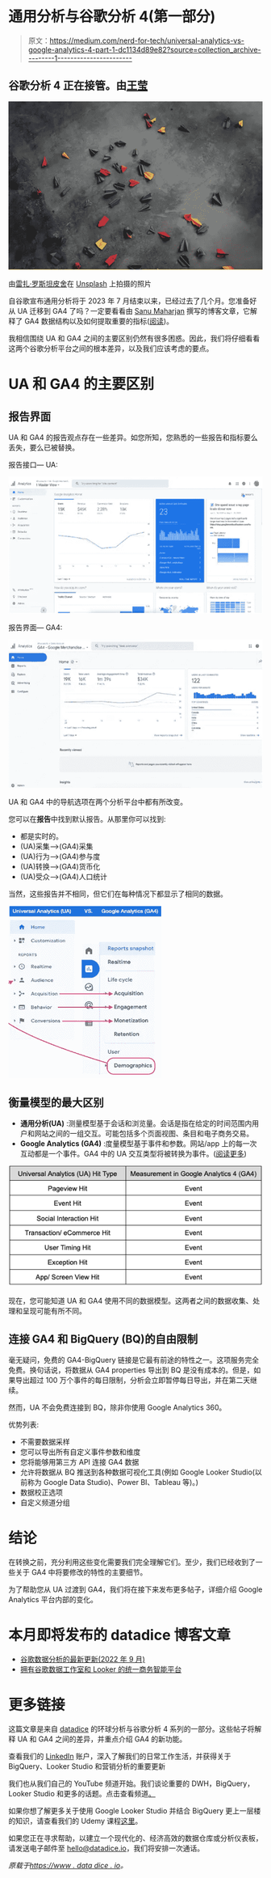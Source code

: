 # 通用分析与谷歌分析 4(第一部分)

> 原文：<https://medium.com/nerd-for-tech/universal-analytics-vs-google-analytics-4-part-1-dc1134d89e82?source=collection_archive---------1----------------------->

## 谷歌分析 4 正在接管。由[王莹](https://www.linkedin.com/in/ying-wang-06a46070/)

![](img/09945109d2deb2c85b7e6dedc149d0e8.png)

由[雷扎·罗斯坦皮舍](https://unsplash.com/@rezarp)在 [Unsplash](https://unsplash.com/) 上拍摄的照片

自谷歌宣布通用分析将于 2023 年 7 月结束以来，已经过去了几个月。您准备好从 UA 迁移到 GA4 了吗？一定要看看由 [Sanu Maharjan](https://www.linkedin.com/in/sanu-maharjan/) 撰写的博客文章，它解释了 GA4 数据结构以及如何提取重要的指标([阅读](https://datadice.medium.com/raw-google-analytics-4-ga4-data-in-bigquery-bq-9cb776ce1f3d))。

我相信围绕 UA 和 GA4 之间的主要区别仍然有很多困惑。因此，我们将仔细看看这两个谷歌分析平台之间的根本差异，以及我们应该考虑的要点。

# UA 和 GA4 的主要区别

## 报告界面

UA 和 GA4 的报告观点存在一些差异。如您所知，您熟悉的一些报告和指标要么丢失，要么已被替换。​

报告接口— UA:

![](img/d1b3d9920657a65a36930a1d172c6ba8.png)

报告界面— GA4:

![](img/083e7177968c2e25bf4e444feccf9379.png)

UA 和 GA4 中的导航选项在两个分析平台中都有所改变。

您可以在**报告**中找到默认报告。从那里你可以找到:

*   都是实时的。
*   (UA)采集-->(GA4)采集
*   (UA)行为-->(GA4)参与度
*   (UA)转换-->(GA4)货币化
*   (UA)受众-->(GA4)人口统计

当然，这些报告并不相同，但它们在每种情况下都显示了相同的数据。

![](img/761f6498e6393bad7e1ef8900db33731.png)

## 衡量模型的最大区别

*   **通用分析(UA)** :测量模型基于会话和浏览量。会话是指在给定的时间范围内用户和网站之间的一组交互。可能包括多个页面视图、条目和电子商务交易。
*   **Google Analytics (GA4)** :度量模型基于事件和参数。网站/app 上的每一次互动都是一个事件。GA4 中的 UA 交互类型将被转换为事件。([阅读更多](https://support.google.com/analytics/answer/9964640?hl=en#zippy=%2Cin-this-article))

![](img/b9255ded0a0c0174895cd3a5fe89bf6f.png)

现在，您可能知道 UA 和 GA4 使用不同的数据模型。这两者之间的数据收集、处理和呈现可能有所不同。

## 连接 GA4 和 BigQuery (BQ)的自由限制

毫无疑问，免费的 GA4-BigQuery 链接是它最有前途的特性之一。这项服务完全免费。换句话说，将数据从 GA4 properties 导出到 BQ 是没有成本的。但是，如果导出超过 100 万个事件的每日限制，分析会立即暂停每日导出，并在第二天继续。

然而，UA 不会免费连接到 BQ，除非你使用 Google Analytics 360。

优势列表:

*   不需要数据采样
*   您可以导出所有自定义事件参数和维度
*   您将能够用第三方 API 连接 GA4 数据
*   允许将数据从 BQ 推送到各种数据可视化工具(例如 Google Looker Studio(以前称为 Google Data Studio)、Power BI、Tableau 等)。)
*   数据校正选项
*   自定义频道分组

# 结论

在转换之前，充分利用这些变化需要我们完全理解它们。至少，我们已经收到了一些关于 GA4 中将要修改的特性的主要细节。

为了帮助您从 UA 过渡到 GA4，我们将在接下来发布更多帖子，详细介绍 Google Analytics 平台内部的变化。

# 本月即将发布的 datadice 博客文章

*   [谷歌数据分析的最新更新(2022 年 9 月)](/geekculture/latest-updates-on-google-data-analytics-september-2022-bb24a6b0782e?source=your_stories_page-------------------------------------)
*   [拥有谷歌数据工作室和 Looker 的统一商务智能平台](/towardsdev/a-unified-bi-platform-with-google-data-studio-and-looker-96b07f3c8409?source=your_stories_page-------------------------------------)

# 更多链接

这篇文章是来自 [datadice](https://www.datadice.io/) 的环球分析与谷歌分析 4 系列的一部分。这些帖子将解释 UA 和 GA4 之间的差异，并重点介绍 GA4 的新功能。

查看我们的 [LinkedIn](https://www.linkedin.com/company/datadice) 账户，深入了解我们的日常工作生活，并获得关于 BigQuery、Looker Studio 和营销分析的重要更新

我们也从我们自己的 YouTube 频道开始。我们谈论重要的 DWH，BigQuery，Looker Studio 和更多的话题。点击查看频道[。](https://www.youtube.com/channel/UCpyCm0Pb2fqu5XnaiflrWDg)

如果你想了解更多关于使用 Google Looker Studio 并结合 BigQuery 更上一层楼的知识，请查看我们的 Udemy 课程[这里](https://www.udemy.com/course/bigquery-data-studio-grundlagen/)。

如果您正在寻求帮助，以建立一个现代化的、经济高效的数据仓库或分析仪表板，请发送电子邮件至 hello@datadice.io，我们将安排一次通话。

*原载于*[*https://www . data dice . io*](https://www.datadice.io/us-vs-ga4-part1)*。*